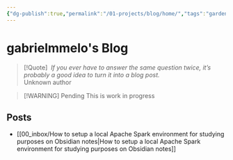 ```yaml
---
{"dg-publish":true,"permalink":"/01-projects/blog/home/","tags":"gardenEntry","dgHomeLink":true,"dgPassFrontmatter":false,"dgShowBacklinks":true,"dgShowLocalGraph":true}
---
```


# gabrielmmelo's Blog

> [!Quote] ‎ 
> *If you ever have to answer the same question twice, it’s probably a good idea to turn it into a blog post.*  
> Unknown author

> [!WARNING] Pending
> This is work in progress


## Posts
- [[00_inbox/How to setup a local Apache Spark environment for studying purposes on Obsidian notes|How to setup a local Apache Spark environment for studying purposes on Obsidian notes]]


